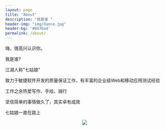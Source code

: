```yaml
---
layout: page
title: "About"
description: "我是谁 "
header-img: "img/dance.jpg"
header-bg: '#8476ad'
permalink: /about/
---
```

嗨，很高兴认识你。

我是谁?

江湖人称"七姑娘"

致力于敏捷软件开发的质量保证工作，有丰富的企业级Web和移动应用测试经验

工作之余热爱写作、手绘、骑行

坚信简单的事情做久了，其实卓有成效

七姑娘一直在路上

<div id="#msg"></div>
<center>
    <img src="{{site.baseurl }}/img/me.jpeg" align="center">
</center>

<!-- ## 微信公众号：七姑娘日记
<i class="fa fa-weixin" aria-hidden="true"></i> 请扫描二维码关注公众号：

<center>
    <p><img src="{{site.baseurl }}/img/July-Wechat.jpg" align="center"></p>
</center>

--- -->

<!-- ## 七姑娘在这里 
  <a href="http://insights.thoughtworks.cn/author/shixiangyang/">
    <span class="fa-stack fa-lg">
      <i class="fa fa-circle fa-stack-2x"></i>
      <i class="fa  fa-stack-1x fa-inverse">TW</i>
    </span>
  </a>
  <a href="https://github.com/JulyShi">
    <span class="fa-stack fa-lg">
      <i class="fa fa-github fa-stack-2x" aria-hidden="true"></i>
    </span>
  </a>
  <a href="https://www.zhihu.com/people/julysxy/activities">
    <span class="fa-stack fa-lg">
      <i class="fa fa-circle fa-stack-2x"></i>
      <i class="fa  fa-stack-1x fa-inverse">知</i>
    </span>
  </a> -->
  
<!-- ---

## 有话对我说
<a href="mailto:julyfly321520@163.com">
<i class="fa fa-envelope-o" aria-hidden="true"></i>
julyfly321520@163.com
</a> -->

